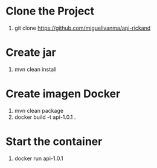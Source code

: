 # Clone the Project
1. git clone https://github.com/miguelivanma/api-rickand
# Create jar
1. mvn clean install
# Create imagen Docker
1. mvn clean package
2. docker build -t api-1.0.1 .
# Start the container
1. docker run api-1.0.1